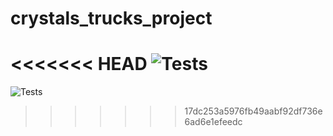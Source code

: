 # crystals_trucks_project

<<<<<<< HEAD
![Tests](https://github.com/MoiseMoussetafa/crystals_trucks_project/actions/workflows/python.yml/badge.svg)
=======
![Tests](https://github.com/MoiseMoussetafa/crystals_trucks_project/actions/workflows/python.yml/badge.svg)
>>>>>>> 17dc253a5976fb49aabf92df736e6ad6e1efeedc
